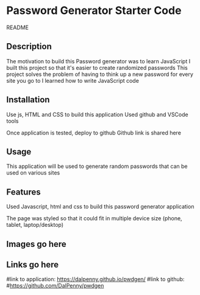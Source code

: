 # Password Generator Starter Code
README 


## Description

The motivation to build this Password generator was to learn JavaScript 
I built this project so that it's easier to create randomized passwords
This project solves the problem of having to think up a new password for every site you go to
I learned how to write JavaScript code


## Installation

Use js, HTML and CSS to build this application
Used github and VSCode tools

Once application is tested, deploy to github
Github link is shared here 


## Usage

This application will be used to generate random passwords that can be used on various sites


## Features

Used Javascript, html and css to build this password generator application 

The page was styled so that it could fit in multiple device size (phone, tablet, laptop/desktop) 

## Images go here

## Links go here
#link to application: https://dalpenny.github.io/pwdgen/
#link to github: 
    #https://github.com/DalPenny/pwdgen
